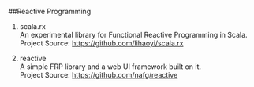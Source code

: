 ##Reactive Programming

1. scala.rx     
An experimental library for Functional Reactive Programming in Scala.     
Project Source: https://github.com/lihaoyi/scala.rx          

1. reactive  
A simple FRP library and a web UI framework built on it.    
Project Source: https://github.com/nafg/reactive    
 